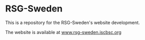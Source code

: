 # RSG-Sweden

This is a repository for the RSG-Sweden's website development. </br>

The website is available at www.rsg-sweden.iscbsc.org </br>




